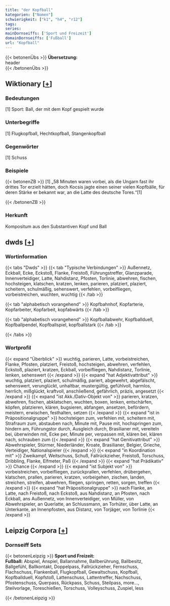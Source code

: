 ```yaml
---
title: "der Kopfball"
kategorien: ["Nomen"]
schwierigkeit: ["k1", "h4", "r12"]
tags:
series:
mainDornseiffs: ['Sport und Freizeit']
domainDornseiffs: ['Fußball']
url: "Kopfball"
---
```


{{< betonenÜbs >}}
**Übersetzung:**  
header  
{{< /betonenÜbs >}}

## Wiktionary [[+](https://de.wiktionary.org/wiki/Kopfball)]

### Bedeutungen
[1] Sport: Ball, der mit dem Kopf gespielt wurde  

### Unterbegriffe
[1] Flugkopfball, Hechtkopfball, Stangenkopfball  

### Gegenwörter
[1] Schuss  

### Beispiele
{{< betonenZB >}}
[1] „58 Minuten waren vorbei, als die Ungarn fast ihr drittes Tor erzielt hätten, doch Kocsis jagte einen seiner vielen Kopfbälle, für deren Stärke er bekannt war, an die Latte des deutsche Tores.“[1]  

{{< /betonenZB >}}
### Herkunft
Kompositum aus den Substantiven Kopf und Ball  



## dwds [[+](https://www.dwds.de/wb/Kopfball)]

### Wortinformation
{{< tabs "Dwds" >}}
{{< tab "Typische Verbindungen" >}}
Außennetz, Eckball, Ecke, Eckstoß, Flanke, Freistoß, Führungstreffer, Glanzparade, Innenverteidiger, Latte, Nahdistanz, Pfosten, Torlinie, abwehren, fischen, hochsteigen, klatschen, kratzen, lenken, parieren, platziert, plaziert, scheitern, schulmäßig, sehenswert, verfehlen, vorbeifliegen, vorbeistreichen, wuchten, wuchtig
{{< /tab >}}

{{< tab "alphabetisch vorangehend" >}}
Kopfbahnhof, Kopfarterie, Kopfarbeiter, Kopfarbeit, kopfabwärts
{{< /tab >}}

{{< tab "alphabetisch vorangehend" >}}
Kopfballabwehr, Kopfballduell, Kopfballpendel, Kopfballspiel, kopfballstark
{{< /tab >}}

{{< /tabs >}}

### Wortprofil
{{< expand "Überblick" >}} wuchtig, parieren, Latte, vorbeistreichen, Flanke, Pfosten, platziert, Freistoß, hochsteigen, abwehren, verfehlen, Eckstoß, plaziert, kratzen, Eckball, vorbeifliegen, Nahdistanz, Torlinie, lenken, sehenswert {{< /expand >}}
{{< expand "hat Adjektivattribut" >}} wuchtig, platziert, plaziert, schulmäßig, pariert, abgewehrt, abgefälscht, sehenswert, verunglückt, unhaltbar, mustergültig, gefühlvoll, harmlos, herrlich, mißglückt, kraftvoll, anschließend, gefährlich, präzis, angesetzt {{< /expand >}}
{{< expand "ist Akk./Dativ-Objekt von" >}} parieren, kratzen, abwehren, fischen, abklatschen, wuchten, boxen, lenken, entschärfen, köpfen, platzieren, klären, bugsieren, abfangen, ansetzen, befördern, meistern, erwischen, festhalten, setzen {{< /expand >}}
{{< expand "ist in Präpositionalgruppe" >}} hochsteigen zum, verfehlen mit, scheitern mit, Strafraum zum, abstauben nach, Minute mit, Pause mit, hochspringen zum, hindern am, Führungstor durch, Ausgleich durch, Brasilianer mit, vereiteln bei, überwinden mit, Ecke per, Minute per, verpassen mit, klären bei, klären nach, schrauben zum {{< /expand >}}
{{< expand "hat Genitivattribut" >}} Abwehrspieler, Stürmer, Niederländer, Kroate, Brasilianer, Belgier, Grieche, Verteidiger, Nationalspieler {{< /expand >}}
{{< expand "in Koordination mit" >}} Zweikampf, Weitschuss, Schuß, Fallrückzieher, Freistoß, Torschuss, Dribbling, Flanke, Elfmeter, Paß {{< /expand >}}
{{< expand "hat Prädikativ" >}} Chance {{< /expand >}}
{{< expand "ist Subjekt von" >}} vorbeistreichen, vorbeifliegen, zurückprallen, verfehlen, drübergehen, klatschen, prallen, parieren, kratzen, vorbeigehen, zischen, landen, streichen, streifen, abwehren, fliegen, springen, retten, sorgen, treffen {{< /expand >}}
{{< expand "hat Präpositionalgruppe" >}} nach Flanke, an Latte, nach Freistoß, nach Eckstoß, aus Nahdistanz, an Pfosten, nach Eckball, ans Außennetz, von Innenverteidiger, von Müller, von Abwehrspieler, an Querlatte, an Schlussmann, an Torhüter, über Latte, an Unterkante, an Innenpfosten, aus Distanz, von Torjäger, von Torlinie {{< /expand >}}

## Leipzig Corpora [[+](https://corpora.uni-leipzig.de/en/res?word=Kopfball&corpusId=deu_newscrawl-public_2018)]

### Dornseiff Sets
{{< betonenLeipzig >}}
**Sport und Freizeit:**  
**Fußball:** Abspiel, Anspiel, Ballannahme, Ballberührung, Ballbesitz, Ballgefühl, Ballkontakt, Doppelpass, Fallrückzieher, Fernschuss, Flachschuss, Flankenball, Flugkopfball, Gewaltschuss, Kopfball, Kopfballduell, Kopfstoß, Lattenschuss, Lattentreffer, Nachschuss, Pfostenschuss, Querpass, Rückpass, Schuss, Steilpass, more..., Steilvorlage, Toreschießen, Torschuss, Volleyschuss, Zuspiel, less  

{{< /betonenLeipzig >}}
